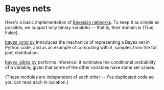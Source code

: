 # Bayes nets

Here's a basic implementation of [Bayesian
networks](https://en.wikipedia.org/wiki/Bayesian_network). To keep it
as simple as possible, we support only binary variables -- that is,
their domain is {True, False}.

[bayes_prior.py](../master/bayes_nets/bayes_prior.py) introduces the
mechanics of representing a Bayes net in Python code, and as an
example of computing with it, samples from the full joint
distribution.

[bayes_gibbs.py](../master/bayes_nets/bayes_gibbs.py) performs
inference: it estimates the conditional probability of a variable,
given that some of the other variables have some set values.

(These modules are independent of each other -- I've duplicated code
so you can read each in isolation.)
